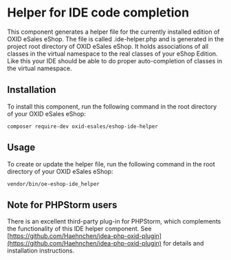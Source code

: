 Helper for IDE code completion  
==============================

This component generates a helper file for the currently installed edition of OXID eSales eShop.
The file is called .ide-helper.php and is generated in the project root directory of OXID eSales eShop.
It holds associations of all classes in the virtual namespace to the real classes of your eShop Edition.
Like this your IDE should be able to do proper auto-completion of classes in the virtual namespace. 

Installation
------------

To install this component, run the following command in the root directory of your OXID eSales eShop: 

```
composer require-dev oxid-esales/eshop-ide-helper
```

Usage
-----

To create or update the helper file, run the following command in the root directory of your OXID eSales eShop:  

```
vendor/bin/oe-eshop-ide_helper
```

Note for PHPStorm users
-----------------------

There is an excellent third-party plug-in for PHPStorm, which complements the functionality of this IDE helper component.
See [https://github.com/Haehnchen/idea-php-oxid-plugin](https://github.com/Haehnchen/idea-php-oxid-plugin) for details and installation instructions.
